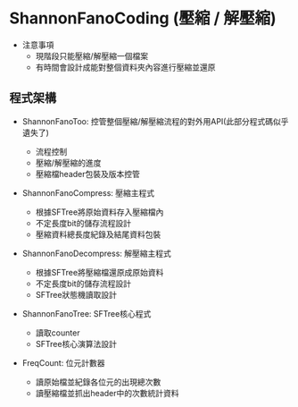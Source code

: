 # ShannonFanoCoding (壓縮 / 解壓縮)

- 注意事項
  - 現階段只能壓縮/解壓縮一個檔案
  - 有時間會設計成能對整個資料夾內容進行壓縮並還原

## 程式架構
- ShannonFanoToo: 控管整個壓縮/解壓縮流程的對外用API(此部分程式碼似乎遺失了)
    - 流程控制
    - 壓縮/解壓縮的進度
    - 壓縮檔header包裝及版本控管

- ShannonFanoCompress: 壓縮主程式
    - 根據SFTree將原始資料存入壓縮檔內
    - 不定長度bit的儲存流程設計
    - 壓縮資料總長度紀錄及結尾資料包裝

- ShannonFanoDecompress: 解壓縮主程式
    - 根據SFTree將壓縮檔還原成原始資料
    - 不定長度bit的儲存流程設計
    - SFTree狀態機讀取設計

- ShannonFanoTree: SFTree核心程式
    - 讀取counter
    - SFTree核心演算法設計

- FreqCount: 位元計數器
    - 讀原始檔並紀錄各位元的出現總次數
    - 讀壓縮檔並抓出header中的次數統計資料
